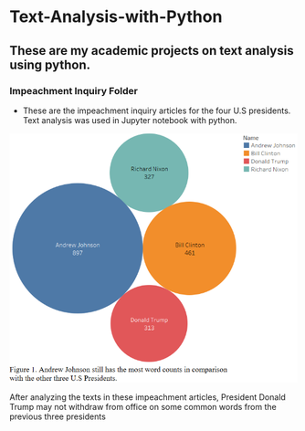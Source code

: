 # Text-Analysis-with-Python

## These are my academic projects on text analysis using python.

### Impeachment Inquiry Folder
  - These are the impeachment inquiry articles for the four U.S presidents. Text analysis was used in Jupyter notebook with python.
  
![](/Figures/Figure%201.png)

After analyzing the texts in these impeachment articles, President Donald Trump may not withdraw from office on some common words from the previous three presidents
